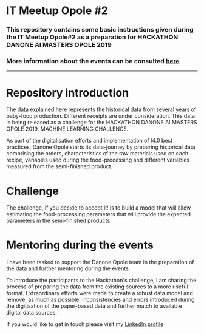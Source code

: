 # IT Meetup Opole #2
### This repository contains some basic instructions given during the IT Meetup Opole#2 as a preparation for HACKATHON DANONE AI MASTERS OPOLE 2019
### More information about the events can be consulted [here](http://hackathon.opole.pl/index.php/en/)

____________________________
# Repository introduction
The data explained here represents the historical data from several years of baby-food production. Different receipts are under consideration. This data is being released as a challenge for the HACKATHON DANONE AI MASTERS OPOLE 2019, MACHINE LEARNING CHALLENGE.

As part of the digitalisation efforts and implementation of I4.0 best practices, Danone Opole starts its data-journey by preparing historical data comprising the orders, characteristics of the raw materials used on each recipe, variables used during the food-processing and different variables measured from the semi-finished product.

# Challenge
The challenge, if you decide to accept it!  is to build a model that will allow estimating the food-processing parameters that will provide the expected parameters in the semi-finished products

# Mentoring during the events
I have been tasked to support the Danone Opole team in the preparation of the data and further mentoring during the events. 

To introduce the participants to the Hackathon's challenge, I am sharing the process of preparing the data from the existing sources to a more useful format. Extraordinary efforts were made to create a robust data model and remove, as much as possible, inconsistencies and errors introduced during the digitisation of the paper-based data and further match to available digital data sources. 

If you would like to get in touch please visit my [LinkedIn profile](www.linkedin.com/in/ferreiradesajg)
